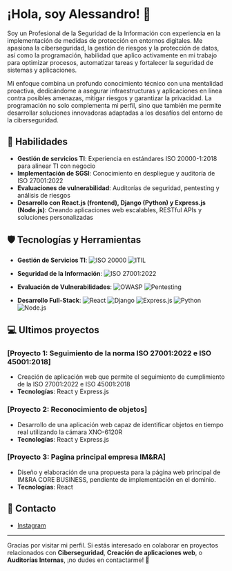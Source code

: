 # ¡Hola, soy Alessandro! 👋

Soy un Profesional de la Seguridad de la Información con experiencia en la implementación de medidas de protección en entornos digitales. Me apasiona la ciberseguridad, la gestión de riesgos y la protección de datos, así como la programación, habilidad que aplico activamente en mi trabajo para optimizar procesos, automatizar tareas y fortalecer la seguridad de sistemas y aplicaciones.

Mi enfoque combina un profundo conocimiento técnico con una mentalidad proactiva, dedicándome a asegurar infraestructuras y aplicaciones en línea contra posibles amenazas, mitigar riesgos y garantizar la privacidad. La programación no solo complementa mi perfil, sino que también me permite desarrollar soluciones innovadoras adaptadas a los desafíos del entorno de la ciberseguridad.

## 🔐 Habilidades

- **Gestión de servicios TI**: Experiencia en estándares ISO 20000-1:2018 para alinear TI con negocio
- **Implementación de SGSI**: Conocimiento en despliegue y auditoría de ISO 27001:2022
- **Evaluaciones de vulnerabilidad**: Auditorías de seguridad, pentesting y análisis de riesgos
- **Desarrollo con React.js (frontend), Django (Python) y Express.js (Node.js)**: Creando aplicaciones web escalables, RESTful APIs y soluciones personalizadas

## 🛡️ Tecnologías y Herramientas

- **Gestión de Servicios TI**: 
  ![ISO 20000](https://img.shields.io/badge/ISO%2020000-1-004584?style=for-the-badge&logo=iso&logoColor=white)
  ![ITIL](https://img.shields.io/badge/ITIL-0F7DC2?style=for-the-badge&logo=itil&logoColor=white)

- **Seguridad de la Información**: 
  ![ISO 27001:2022](https://img.shields.io/badge/ISO%2027001-004584?style=for-the-badge&logo=iso&logoColor=white)

- **Evaluación de Vulnerabilidades**: 
  ![OWASP](https://img.shields.io/badge/OWASP-000000?style=for-the-badge&logo=owasp&logoColor=white)
  ![Pentesting](https://img.shields.io/badge/Pentesting-FF6D00?style=for-the-badge&logo=metasploit&logoColor=white)

- **Desarrollo Full-Stack**: 
  ![React](https://img.shields.io/badge/React-61DAFB?style=for-the-badge&logo=react&logoColor=black)
  ![Django](https://img.shields.io/badge/Django-092E20?style=for-the-badge&logo=django&logoColor=white)
  ![Express.js](https://img.shields.io/badge/Express.js-000000?style=for-the-badge&logo=express&logoColor=white)
  ![Python](https://img.shields.io/badge/Python-3776AB?style=for-the-badge&logo=python&logoColor=white)
  ![Node.js](https://img.shields.io/badge/Node.js-339933?style=for-the-badge&logo=node.js&logoColor=white)

## 💻 Ultimos proyectos

### [Proyecto 1: Seguimiento de la norma ISO 27001:2022 e ISO 45001:2018]
- Creación de aplicación web que permite el seguimiento de cumplimiento de la ISO 27001:2022 e ISO 45001:2018
- **Tecnologías**: React y Express.js

### [Proyecto 2: Reconocimiento de objetos]
- Desarrollo de una aplicación web capaz de identificar objetos en tiempo real utilizando la cámara XNO-6120R
- **Tecnologías**: React y Express.js

### [Proyecto 3: Pagina principal empresa IM&RA]
- Diseño y elaboración de una propuesta para la página web principal de IM&RA CORE BUSINESS, pendiente de implementación en el dominio.
- **Tecnologías**: React

## 📧 Contacto

- [Instagram](https://www.instagram.com/alessandro___3112?igsh=MW1semp3M2dmMGxiMg==)

---

Gracias por visitar mi perfil. Si estás interesado en colaborar en proyectos relacionados con **Ciberseguridad**, **Creación de aplicaciones web**, o **Auditorías Internas**, ¡no dudes en contactarme! 🚀
